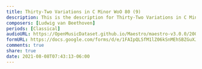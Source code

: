 ```yaml
---
title: Thirty-Two Variations in C Minor WoO 80 (9)
description: This is the description for Thirty-Two Variations in C Minor WoO 80 by Ludwig van Beethoven
composers: [Ludwig van Beethoven]
periods: [Classical]
audioURL: https://OpenMusicDataset.github.io/Maestro/maestro-v3.0.0/2008/MIDI-Unprocessed_09_R3_2008_01-07_ORIG_MID--AUDIO_09_R3_2008_wav--4.midi
formURL: https://docs.google.com/forms/d/e/1FAIpQLSfM1lZ06kSnMEhSBZGuXJ_KDMueOhACz-vvdnps7OSLYLFW7Q/viewform
comments: true
share: true
date: 2021-08-08T07:43:13-06:00
---
```

